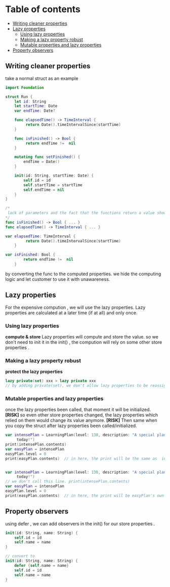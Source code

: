 # Table of contents

- [Writing cleaner properties](#writing-cleaner-properties)
- [Lazy properties](#lazy-properties)
  - [Using lazy properties](#using-lazy-properties)
  - [Making a lazy property robust](#making-a-lazy-property-robust)
  - [Mutable properties and lazy properties](#mutable-properties-and-lazy-properties)
- [Property observers](#property-observers)

## Writing cleaner properties

take a normal struct as an example 
```swift
import Foundation

struct Run {
    let id: String
    let startTime: Date
    var endTime: Date?

    func elapsedTime() -> TimeInterval {             
         return Date().timeIntervalSince(startTime)
    }

    func isFinished() -> Bool {                      
         return endTime !=  nil
    }

    mutating func setFinished() {
        endTime = Date()
    }

    init(id: String, startTime: Date) {
        self.id = id
        self.startTime = startTime
        self.endTime = nil
    }
}
```

```swift
/*
 lack of parameters and the fact that the functions return a value show that these functions are candidates for computed properties.
*/
func isFinished() -> Bool { ... }
func elapsedTime() -> TimeInterval { ... }

var elapsedTime: TimeInterval {                  
         return Date().timeIntervalSince(startTime)
    }

var isFinished: Bool {                           
        return endTime !=  nil
    }
```
by converting the func to the computed properties. we hide the computing logic and let customer to use it with unawareness.

## Lazy properties

For the expensive compution , we will use the lazy properties. 
Lazy properties are calculated at a later time (if at all) and only once.

### Using lazy properties
**compute & store**
Lazy properties will compute and store the value. so we don't need to init it in the init() , the compution will rely on some other store properties . 



### Making a lazy property robust
**protect the lazy properties**

```swift 
lazy private(set) xxx > lazy private xxx
// by adding private(set), we don't allow lazy properties to be reassigned.
```

### Mutable properties and lazy properties
once the lazy properties been called, that moment it will be initialized. 
**[RISK]** so even other store properties changed, the lazy properties which relied on them would change its value anymore.
**[RISK]** Then same when you copy the struct after lazy properties been called/initialized. 

```swift
var intensePlan = LearningPlan(level: 138, description: "A special plan for
     today!")
print(intensePlan.contents)         
var easyPlan = intensePlan          
easyPlan.level = 0                  
print(easyPlan.contents)  // in here, the print will be the same as  intensePlan.contents 


var intensePlan = LearningPlan(level: 138, description: "A special plan for
     today!")
// we don't call this line. print(intensePlan.contents)         
var easyPlan = intensePlan          
easyPlan.level = 0                  
print(easyPlan.contents)  // in here, the print will be easyPlan's own 

```

## Property observers

using defer , we can add observers in the init() for our store properties . 

```swift
init(id: String, name: String) {
	self.id = id
	self.name = name
}

// convert to 
init(id: String, name: String) {
	defer {self.name = name}
	self.id = id
	self.name = name
}
```






